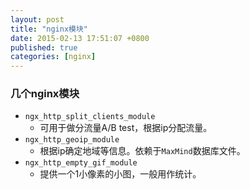 ```yaml
---
layout: post
title: "nginx模块"
date: 2015-02-13 17:51:07 +0800
published: true
categories: [nginx]
---
```


### 几个nginx模块 

* `ngx_http_split_clients_module` 
    - 可用于做分流量A/B test，根据ip分配流量。
* `ngx_http_geoip_module`
    - 根据ip确定地域等信息。依赖于`MaxMind`数据库文件。
* `ngx_http_empty_gif_module`
    - 提供一个1小像素的小图，一般用作统计。

